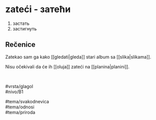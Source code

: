 # zateći - затећи

1. застать  
2. застигнуть

## Rečenice

Zatekao sam ga kako [[gledati|gleda]] stari album sa [[slika|slikama]].

Nisu očekivali da će ih [[oluja]] zateći na [[planina|planini]].

<br>

#vrsta/glagol  
#nivo/B1  

#tema/svakodnevica  
#tema/odnosi  
#tema/priroda  
